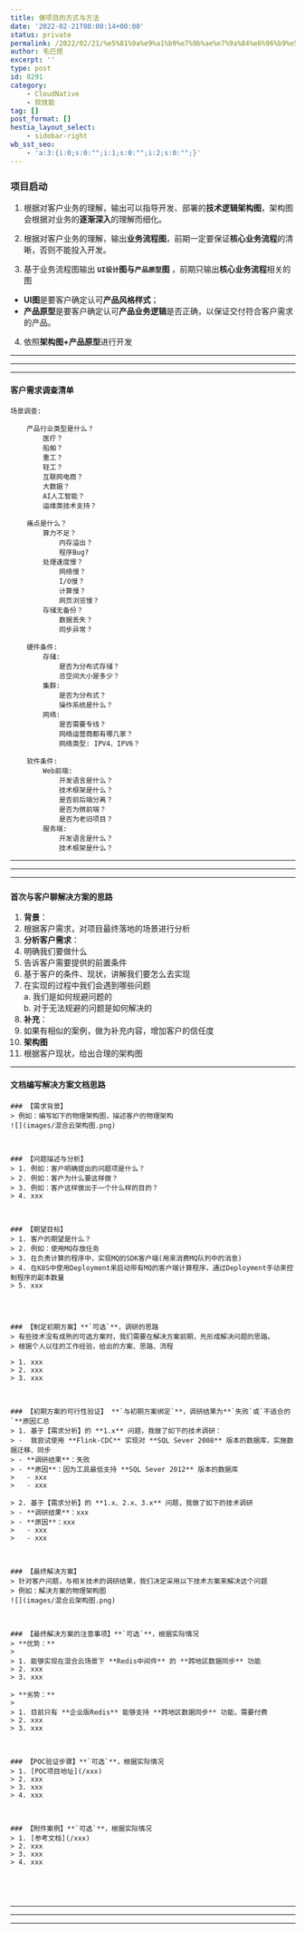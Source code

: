 ```yaml
---
title: 做项目的方式与方法
date: '2022-02-21T08:00:14+00:00'
status: private
permalink: /2022/02/21/%e5%81%9a%e9%a1%b9%e7%9b%ae%e7%9a%84%e6%96%b9%e5%bc%8f%e4%b8%8e%e6%96%b9%e6%b3%95
author: 毛巳煜
excerpt: ''
type: post
id: 8291
category:
    - CloudNative
    - 软技能
tag: []
post_format: []
hestia_layout_select:
    - sidebar-right
wb_sst_seo:
    - 'a:3:{i:0;s:0:"";i:1;s:0:"";i:2;s:0:"";}'
---
```

### 项目启动

1. 根据对客户业务的理解，输出可以指导开发、部署的**技术逻辑架构图**，架构图会根据对业务的**逐渐深入**的理解而细化。
2. 根据对客户业务的理解，输出**业务流程图**，前期一定要保证**核心业务流程**的清晰，否则不能投入开发。

3. 基于业务流程图输出 **`UI设计`图与`产品原型`图** ，前期只输出**核心业务流程**相关的图 
  - **UI图**是要客户确定认可**产品风格样式**；
  - **产品原型**是要客户确定认可**产品业务逻辑**是否正确，以保证交付符合客户需求的产品。

4. 依照**架构图+产品原型**进行开发

- - - - - -

- - - - - -

- - - - - -

#### 客户需求调查清单

```
场景调查:

    产品行业类型是什么？
        医疗？
        船舶？
        重工？
        轻工？
        互联网电商？
        大数据？
        AI人工智能？
        运维类技术支持？

    痛点是什么？
        算力不足？
            内存溢出？
            程序Bug?
        处理速度慢？
            网络慢？
            I/O慢？
            计算慢？
            网页浏览慢？
        存储无备份？
            数据丢失？
            同步异常？

    硬件条件:
        存储:
            是否为分布式存储？
            总空间大小是多少？
        集群:
            是否为分布式？
            操作系统是什么？
        网络:
            是否需要专线？
            网络运营商都有哪几家？
            网络类型: IPV4、IPV6？

    软件条件:
        Web前端:
            开发语言是什么？
            技术框架是什么？
            是否前后端分离？
            是否为微前端？
            是否为老旧项目？
        服务端:
            开发语言是什么？
            技术框架是什么？

```

- - - - - -

- - - - - -

- - - - - -

### **`首次与客户聊解决方案的思路`**

1. **背景**： 
  1. 根据客户需求，对项目最终落地的场景进行分析
2. **分析客户需求**： 
  1. 明确我们要做什么
  2. 告诉客户需要提供的前置条件
  3. 基于客户的条件、现状，讲解我们要怎么去实现
  4. 在实现的过程中我们会遇到哪些问题  
      a. 我们是如何规避问题的  
      b. 对于无法规避的问题是如何解决的
3. **补充**： 
  1. 如果有相似的案例，做为补充内容，增加客户的信任度
4. **架构图**
  1. 根据客户现状，给出合理的架构图

- - - - - -

#### 文档编写解决方案文档思路

```
### 【需求背景】
> 例如：编写如下的物理架构图，描述客户的物理架构
![](images/混合云架构图.png)



### 【问题描述与分析】
> 1. 例如：客户明确提出的问题项是什么？
> 2. 例如：客户为什么要这样做？
> 3. 例如：客户这样做出于一个什么样的目的？
> 4. xxx



### 【期望目标】
> 1. 客户的期望是什么？
> 2. 例如：使用MQ存放任务
> 3. 在负责计算的程序中，实现MQ的SDK客户端(用来消费MQ队列中的消息)
> 4. 在K8S中使用Deployment来启动带有MQ的客户端计算程序，通过Deployment手动来控制程序的副本数量
> 5. xxx




### 【制定初期方案】**`可选`**，调研的思路
> 有些技术没有成熟的可选方案时，我们需要在解决方案前期，先形成解决问题的思路。
> 根据个人以往的工作经验，给出的方案、思路、流程

> 1. xxx
> 2. xxx
> 3. xxx



### 【初期方案的可行性验证】 **`与初期方案绑定`**，调研结果为**`失败`或`不适合的`**原因汇总
> 1. 基于【需求分析】的 **1.x** 问题，我做了如下的技术调研：
> -  我尝试使用 **Flink-CDC** 实现对 **SQL Sever 2008** 版本的数据库，实施数据迁移、同步
> - **调研结果**：失败
> - **原因**：因为工具最低支持 **SQL Sever 2012** 版本的数据库
>   - xxx
>   - xxx

> 2. 基于【需求分析】的 **1.x、2.x、3.x** 问题，我做了如下的技术调研
> - **调研结果**：xxx
> - **原因**：xxx
>   - xxx
>   - xxx



### 【最终解决方案】
> 针对客户问题，与相关技术的调研结果，我们决定采用以下技术方案来解决这个问题
> 例如：解决方案的物理架构图
![](images/混合云架构图.png)



### 【最终解决方案的注意事项】**`可选`**，根据实际情况
> **优势：**
>
> 1. 能够实现在混合云场景下 **Redis中间件** 的 **跨地区数据同步** 功能
> 2. xxx
> 3. xxx

> **劣势：**
>
> 1. 目前只有 **企业版Redis** 能够支持 **跨地区数据同步** 功能，需要付费
> 2. xxx
> 3. xxx



### 【POC验证步骤】**`可选`**，根据实际情况
> 1. [POC项目地址](/xxx)
> 2. xxx
> 3. xxx
> 4. xxx



### 【附件案例】**`可选`**，根据实际情况
> 1. [参考文档](/xxx)
> 2. xxx
> 3. xxx
> 4. xxx





```

- - - - - -

- - - - - -

- - - - - -